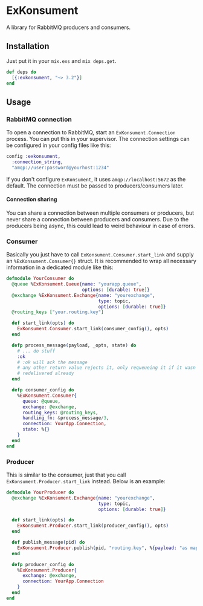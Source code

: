 # ExKonsument

A library for RabbitMQ producers and consumers.

## Installation

Just put it in your `mix.exs` and `mix deps.get`.

```elixir
def deps do
  [{:exkonsument, "~> 3.2"}]
end
```

## Usage

### RabbitMQ connection

To open a connection to RabbitMQ, start an `ExKonsument.Connection` process. You
can put this in your supervisor. The connection settings can be configured in
your config files like this:

```elixir
config :exkonsument,
  :connection_string,
  "amqp://user:password@yourhost:1234"
```

If you don't configure `ExKonsument`, it uses `amqp://localhost:5672` as the
default. The connection must be passed to producers/consumers later.

#### Connection sharing

You can share a connection between multiple consumers or producers, but never
share a connection between producers and consumers. Due to the producers being
async, this could lead to weird behaviour in case of errors.

### Consumer

Basically you just have to call `ExKonsument.Consumer.start_link` and supply an
`%ExKonsument.Consumer{}` struct. It is recommended to wrap all necessary
information in a dedicated module like this:

```elixir
defmodule YourConsumer do
  @queue %ExKonsument.Queue{name: "yourapp.queue",
                            options: [durable: true]}
  @exchange %ExKonsument.Exchange{name: "yourexchange",
                                  type: topic,
                                  options: [durable: true]}
  @routing_keys ["your.routing.key"]

  def start_link(opts) do
    ExKonsument.Consumer.start_link(consumer_config(), opts)
  end

  defp process_message(payload, _opts, state) do
    # ... do stuff
    :ok
    # :ok will ack the message
    # any other return value rejects it, only requeueing it if it wasn't
    # redelivered already
  end

  defp consumer_config do
    %ExKonsument.Consumer{
      queue: @queue,
      exchange: @exchange,
      routing_keys: @routing_keys,
      handling_fn: &process_message/3,
      connection: YourApp.Connection,
      state: %{}
    }
  end
end
```

### Producer

This is similar to the consumer, just that you call
`ExKonsument.Producer.start_link` instead. Below is an example:

```elixir
defmodule YourProducer do
  @exchange %ExKonsument.Exchange{name: "yourexchange",
                                  type: topic,
                                  options: [durable: true]}

  def start_link(opts) do
    ExKonsument.Producer.start_link(producer_config(), opts)
  end

  def publish_message(pid) do
    ExKonsument.Producer.publish(pid, "routing.key", %{payload: "as map"})
  end

  defp producer_config do
    %ExKonsument.Producer{
      exchange: @exchange,
      connection: YourApp.Connection
    }
  end
end
```
